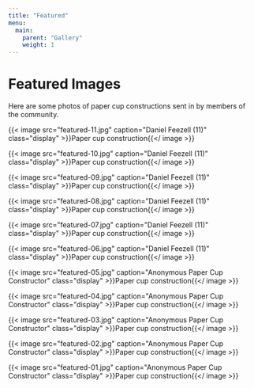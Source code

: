 ```yaml
---
title: "Featured"
menu:
  main:
    parent: "Gallery"
    weight: 1
---
```




# Featured Images



Here are some photos of paper cup constructions sent in by members of the community.

{{< image src="featured-11.jpg" caption="Daniel Feezell (11)" class="display" >}}Paper cup construction{{</ image >}}

{{< image src="featured-10.jpg" caption="Daniel Feezell (11)" class="display" >}}Paper cup construction{{</ image >}}

{{< image src="featured-09.jpg" caption="Daniel Feezell (11)" class="display" >}}Paper cup construction{{</ image >}}

{{< image src="featured-08.jpg" caption="Daniel Feezell (11)" class="display" >}}Paper cup construction{{</ image >}}

{{< image src="featured-07.jpg" caption="Daniel Feezell (11)" class="display" >}}Paper cup construction{{</ image >}}

{{< image src="featured-06.jpg" caption="Daniel Feezell (11)" class="display" >}}Paper cup construction{{</ image >}}

{{< image src="featured-05.jpg" caption="Anonymous Paper Cup Constructor" class="display" >}}Paper cup construction{{</ image >}}

{{< image src="featured-04.jpg" caption="Anonymous Paper Cup Constructor" class="display" >}}Paper cup construction{{</ image >}}

{{< image src="featured-03.jpg" caption="Anonymous Paper Cup Constructor" class="display" >}}Paper cup construction{{</ image >}}

{{< image src="featured-02.jpg" caption="Anonymous Paper Cup Constructor" class="display" >}}Paper cup construction{{</ image >}}

{{< image src="featured-01.jpg" caption="Anonymous Paper Cup Constructor" class="display" >}}Paper cup construction{{</ image >}}

